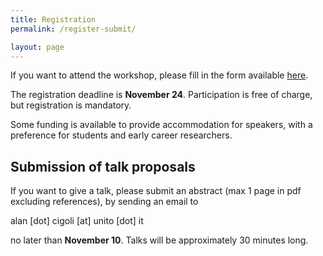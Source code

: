 ```yaml
---
title: Registration
permalink: /register-submit/

layout: page
---
```


If you want to attend the workshop, please fill in the form available [here](https://docs.google.com/forms/d/1Ll3FUGLVgFHz0isxUiKvOqN1rH3UdmQiiNVevauKsKA/edit?pli=1).

The registration deadline is **November 24**.
Participation is free of charge, but registration is mandatory. 

Some funding is available to provide accommodation for speakers, with a preference for students and early career researchers. 


## Submission of talk proposals

If you want to give a talk, please submit an abstract (max 1 page in pdf excluding references), by sending an email to 

alan [dot] cigoli [at] unito [dot] it

no later than **November 10**. Talks will be approximately 30 minutes long.

